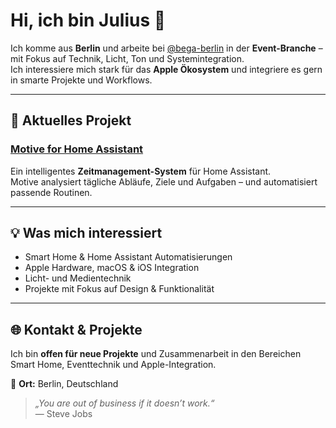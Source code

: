 # Hi, ich bin Julius 👋  

Ich komme aus **Berlin** und arbeite bei [@bega-berlin](https://github.com/bega-berlin) in der **Event-Branche** – mit Fokus auf Technik, Licht, Ton und Systemintegration.  
Ich interessiere mich stark für das **Apple Ökosystem** und integriere es gern in smarte Projekte und Workflows.

---

## 🔧 Aktuelles Projekt  
### [Motive for Home Assistant](https://github.com/apfelfunker/motive-for-home-assistant)  
Ein intelligentes **Zeitmanagement-System** für Home Assistant.  
Motive analysiert tägliche Abläufe, Ziele und Aufgaben – und automatisiert passende Routinen.  

---

## 💡 Was mich interessiert  
- Smart Home & Home Assistant Automatisierungen  
- Apple Hardware, macOS & iOS Integration  
- Licht- und Medientechnik  
- Projekte mit Fokus auf Design & Funktionalität  

---

## 🌐 Kontakt & Projekte  
Ich bin **offen für neue Projekte** und Zusammenarbeit in den Bereichen  
Smart Home, Eventtechnik und Apple-Integration.  

📍 **Ort:** Berlin, Deutschland  


> *„You are out of business if it doesn’t work.“*  
> — Steve Jobs
